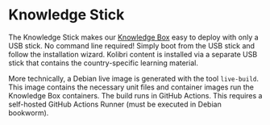 # Knowledge Stick

The Knowledge Stick makes our [Knowledge Box](https://github.com/TechnologyWithoutBorders/TwB-Knowledge-Box) easy to deploy with only a USB stick. No command line required! Simply boot from the USB stick and follow the installation wizard. Kolibri content is installed via a separate USB stick that contains the country-specific learning material.

More technically, a Debian live image is generated with the tool `live-build`. This image contains the necessary unit files and container images run the Knowledge Box containers. The build runs in GitHub Actions. This requires a self-hosted GitHub Actions Runner (must be executed in Debian bookworm).
